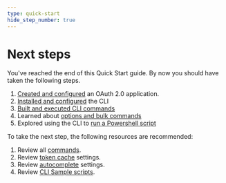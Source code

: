 ```yaml
---
type: quick-start
hide_step_number: true
---
```


# Next steps

You've reached the end of this Quick Start guide. By now you should have taken
the following steps.

1. [Created and configured][one]
   an OAuth 2.0 application.
2. [Installed and configured][two]
   the CLI
   <!--alex ignore executed-->
3. [Built and executed CLI commands][three]
4. Learned about [options and bulk commands][four]
5. Explored using the CLI to [run a Powershell script][five]

To take the next step, the following resources are recommended:

1. Review all [commands][commands].
2. Review [token cache][cache] settings.
3. Review [autocomplete][ac] settings.
4. Review [CLI Sample scripts][sample-scripts].

[one]: g://cli/quick-start/create-oauth-app/
[two]: g://cli/quick-start/install-and-configure/
[three]: g://cli/quick-start/build-commands-help/
[four]: g://cli/quick-start/options-and-bulk-commands/
[five]: g://cli/quick-start/powershell-script-templates/
[cache]: https://github.com/box/boxcli/blob/master/docs/configure.md#box-configureenvironmentsupdate-name
[ac]: https://github.com/box/boxcli/blob/master/docs/autocomplete.md
[commands]: https://github.com/box/boxcli#command-topics
[sample-scripts]: https://developer.box.com/guides/cli/scripts/
